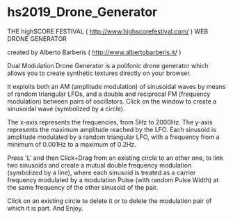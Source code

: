 # hs2019_Drone_Generator

THE highSCORE FESTIVAL ( http://www.highscorefestival.com/ ) WEB DRONE GENERATOR

created by Alberto Barberis ( http://www.albertobarberis.it/ )

Dual Modulation Drone Generator is a polifonic drone generator which allows you to create synthetic textures directly on your browser. 

It exploits both an AM (amplitude modulation) of sinusoidal waves by means of random triangular LFOs, and a double and reciprocal FM (frequency modulation) between pairs of oscillators. Click on the window to create a sinusoidal wave (symbolized by a circle). 

The x-axis represents the frequencies, from 5Hz to 2000Hz. The y-axis represents the maximum amplitude reached by the LFO. Each sinusoid is amplitude modulated by a random triangular LFO, with a frequency from a minimum of 0.001Hz to a maximum of 0.2Hz. 

Press 'L' and then Click+Drag from an existing circle to an other one, to link two sinusoids and create a mutual double frequency modulation (symbolized by a line), where each sinusoid is treated as a carrier frequency modulated by a modulation Pulse (with random Pulse Width) at the same frequency of the other sinusoid of the pair. 

Click on an existing circle to delete it or to delete the modulation pair of which it is part. And Enjoy.
